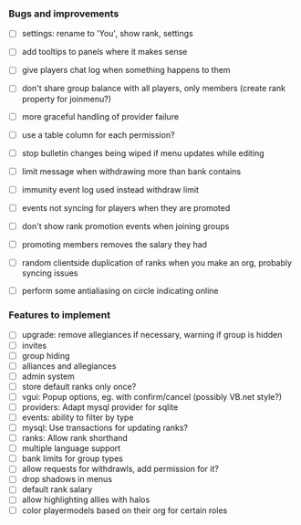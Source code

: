 ### Bugs and improvements
- [ ] settings: rename to 'You', show rank, settings
- [ ] add tooltips to panels where it makes sense
- [ ] give players chat log when something happens to them
- [ ] don't share group balance with all players, only members (create rank property for joinmenu?)
- [ ] more graceful handling of provider failure
- [ ] use a table column for each permission?
- [ ] stop bulletin changes being wiped if menu updates while editing
- [ ] limit message when withdrawing more than bank contains
- [ ] immunity event log used instead withdraw limit
- [ ] events not syncing for players when they are promoted
- [ ] don't show rank promotion events when joining groups
- [ ] promoting members removes the salary they had
- [ ] random clientside duplication of ranks when you make an org, probably syncing issues
- [ ] perform some antialiasing on circle indicating online


### Features to implement
- [ ] upgrade: remove allegiances if necessary, warning if group is hidden
- [ ] invites
- [ ] group hiding
- [ ] alliances and allegiances
- [ ] admin system
- [ ] store default ranks only once?  
- [ ] vgui: Popup options, eg. with confirm/cancel (possibly VB.net style?)
- [ ] providers: Adapt mysql provider for sqlite  
- [ ] events: ability to filter by type
- [ ] mysql: Use transactions for updating ranks?
- [ ] ranks: Allow rank shorthand
- [ ] multiple language support
- [ ] bank limits for group types
- [ ] allow requests for withdrawls, add permission for it?
- [ ] drop shadows in menus
- [ ] default rank salary
- [ ] allow highlighting allies with halos
- [ ] color playermodels based on their org for certain roles
